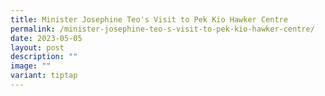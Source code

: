 ```yaml
---
title: Minister Josephine Teo's Visit to Pek Kio Hawker Centre
permalink: /minister-josephine-teo-s-visit-to-pek-kio-hawker-centre/
date: 2023-05-05
layout: post
description: ""
image: ""
variant: tiptap
---
```

